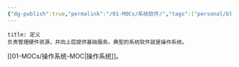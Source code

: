 ```yaml
---
{"dg-publish":true,"permalink":"/01-MOCs/系统软件/","tags":["personal/blog","计算机组成原理/概述"]}
---
```


```ad-info
title: 定义
负责管理硬件资源，并向上层提供基础服务。典型的系统软件就是操作系统。
```
[[01-MOCs/操作系统-MOC\|操作系统]]。